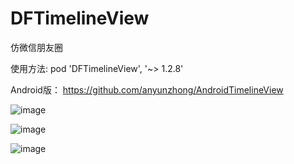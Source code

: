 # DFTimelineView
仿微信朋友圈


使用方法: pod 'DFTimelineView', '~> 1.2.8'


Android版： https://github.com/anyunzhong/AndroidTimelineView



![image](http://file-cdn.datafans.net/temp/cover1.png_500x889.jpeg)


![image](http://file-cdn.datafans.net/temp/cover2.png_500x889.jpeg)

![image](http://file-cdn.datafans.net/temp/cover3.png_500x889.jpeg)
